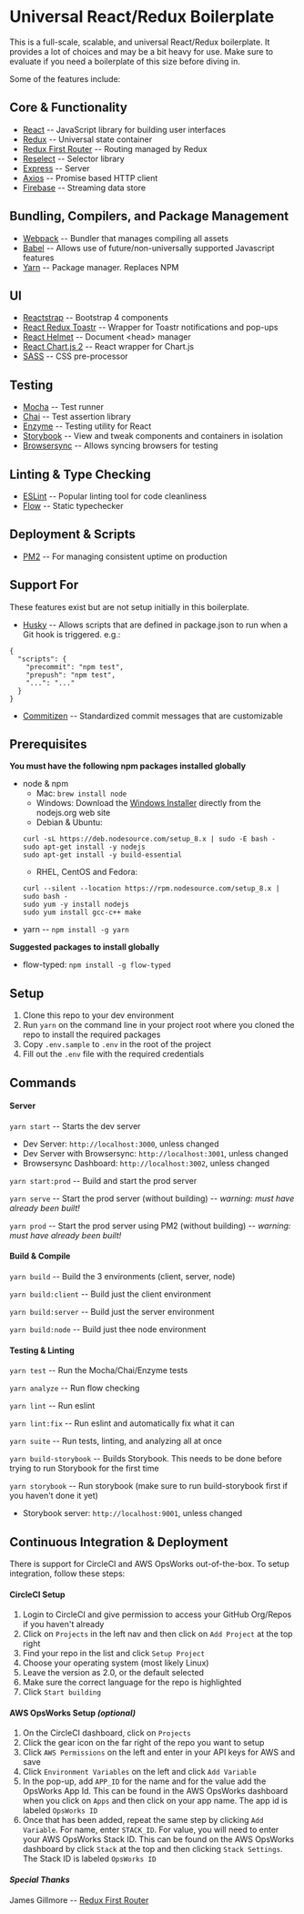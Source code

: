 # Universal React/Redux Boilerplate

This is a full-scale, scalable, and universal React/Redux boilerplate. It provides a lot of choices and may be a bit heavy for use. Make sure to evaluate if you need a boilerplate of this size before diving in.

Some of the features include:

Core & Functionality
--------------------
* [React](https://github.com/facebook/react) -- JavaScript library for building user interfaces
* [Redux](https://github.com/reactjs/redux) -- Universal state container
* [Redux First Router](https://github.com/faceyspacey/redux-first-router) -- Routing managed by Redux
* [Reselect](https://github.com/reactjs/reselect) -- Selector library
* [Express](https://github.com/expressjs/express) -- Server
* [Axios](https://github.com/mzabriskie/axios) -- Promise based HTTP client
* [Firebase](https://github.com/firebase/firebase-js-sdk) -- Streaming data store

Bundling, Compilers, and Package Management
------------------------
* [Webpack](https://github.com/webpack/webpack) -- Bundler that manages compiling all assets
* [Babel](https://github.com/babel/babel) -- Allows use of future/non-universally supported Javascript features
* [Yarn](https://github.com/yarnpkg/yarn) -- Package manager. Replaces NPM

UI
--
* [Reactstrap](https://github.com/reactstrap/reactstrap) -- Bootstrap 4 components
* [React Redux Toastr](https://github.com/diegoddox/react-redux-toastr) -- Wrapper for Toastr notifications and pop-ups
* [React Helmet](https://github.com/nfl/react-helmet) -- Document \<head> manager
* [React Chart.js 2](https://github.com/jerairrest/react-chartjs-2) -- React wrapper for Chart.js
* [SASS](https://github.com/sass/sass) -- CSS pre-processor

Testing
-------
* [Mocha](https://github.com/mochajs/mocha) -- Test runner
* [Chai](https://github.com/chaijs/chai) -- Test assertion library
* [Enzyme](https://github.com/airbnb/enzyme) -- Testing utility for React
* [Storybook](https://github.com/storybooks/storybook) -- View and tweak components and containers in isolation
* [Browsersync](https://github.com/BrowserSync/browser-sync) -- Allows syncing browsers for testing

Linting & Type Checking
-----------------------
* [ESLint](https://github.com/eslint/eslint) -- Popular linting tool for code cleanliness
* [Flow](https://github.com/facebook/flow) -- Static typechecker

Deployment & Scripts
--------------------
* [PM2](https://github.com/Unitech/pm2) -- For managing consistent uptime on production

Support For
-----------
These features exist but are not setup initially in this boilerplate.

* [Husky](https://github.com/typicode/husky) -- Allows scripts that are defined in package.json to run when a Git hook is triggered. e.g.:

```$javascript
{
  "scripts": {
    "precommit": "npm test",
    "prepush": "npm test",
    "...": "..."
  }
}
```

* [Commitizen](https://github.com/commitizen/cz-cli) -- Standardized commit messages that are customizable

Prerequisites
-------------
**You must have the following npm packages installed globally**
* node & npm
  * Mac: ```brew install node```
  * Windows: Download the [Windows Installer](http://nodejs.org/#download) directly from the nodejs.org web site
  * Debian & Ubuntu: 
  ```
  curl -sL https://deb.nodesource.com/setup_8.x | sudo -E bash -
  sudo apt-get install -y nodejs
  sudo apt-get install -y build-essential
  ```
  * RHEL, CentOS and Fedora:
  ```
  curl --silent --location https://rpm.nodesource.com/setup_8.x | sudo bash -
  sudo yum -y install nodejs
  sudo yum install gcc-c++ make
  ```
* yarn -- ```npm install -g yarn```

**Suggested packages to install globally**
* flow-typed: ```npm install -g flow-typed```

Setup
-----
1. Clone this repo to your dev environment
2. Run ```yarn``` on the command line in your project root where you cloned the repo to install the required packages
3. Copy ```.env.sample``` to ```.env``` in the root of the project
4. Fill out the ```.env``` file with the required credentials

Commands
--------
#### Server
```yarn start``` -- Starts the dev server 
  * Dev Server: ```http://localhost:3000```, unless changed
  * Dev Server with Browsersync: ```http://localhost:3001```, unless changed
  * Browsersync Dashboard: ```http://localhost:3002```, unless changed

```yarn start:prod``` -- Build and start the prod server

```yarn serve``` -- Start the prod server (without building) -- *warning: must have already been built!*

```yarn prod``` -- Start the prod server using PM2 (without building) -- *warning: must have already been built!*

#### Build & Compile
```yarn build``` -- Build the 3 environments (client, server, node)

```yarn build:client``` -- Build just the client environment

```yarn build:server``` -- Build just the server environment

```yarn build:node``` -- Build just thee node environment

#### Testing & Linting
```yarn test``` -- Run the Mocha/Chai/Enzyme tests

```yarn analyze``` -- Run flow checking

```yarn lint``` -- Run eslint

```yarn lint:fix``` -- Run eslint and automatically fix what it can

```yarn suite``` -- Run tests, linting, and analyzing all at once

```yarn build-storybook``` -- Builds Storybook. This needs to be done before trying to run Storybook for the first time

```yarn storybook``` -- Run storybook (make sure to run build-storybook first if you haven't done it yet)
  * Storybook server: ```http://localhost:9001```, unless changed

Continuous Integration & Deployment
--------------
There is support for CircleCI and AWS OpsWorks out-of-the-box. To setup integration, follow these steps:

#### CircleCI Setup
1. Login to CircleCI and give permission to access your GitHub Org/Repos if you haven't already
2. Click on ```Projects``` in the left nav and then click on ```Add Project``` at the top right
3. Find your repo in the list and click ```Setup Project```
4. Choose your operating system (most likely Linux)
5. Leave the version as 2.0, or the default selected
6. Make sure the correct language for the repo is highlighted
7. Click ```Start building```

#### AWS OpsWorks Setup *(optional)*
1. On the CircleCI dashboard, click on ```Projects```
2. Click the gear icon on the far right of the repo you want to setup
3. Click ```AWS Permissions``` on the left and enter in your API keys for AWS and save
4. Click ```Environment Variables``` on the left and click ```Add Variable```
5. In the pop-up, add ```APP_ID``` for the name and for the value add the OpsWorks App Id. This can be found in the AWS OpsWorks dashboard when you click on ```Apps``` and then click on your app name. The app id is labeled ```OpsWorks ID```
6. Once that has been added, repeat the same step by clicking ```Add Variable```. For name, enter ```STACK_ID```. For value, you will need to enter your AWS OpsWorks Stack ID. This can be found on the AWS OpsWorks dashboard by click ```Stack``` at the top and then clicking ```Stack Settings```. The Stack ID is labeled ```OpsWorks ID```

#### *Special Thanks*

James Gillmore -- [Redux First Router](https://github.com/faceyspacey/redux-first-router)
